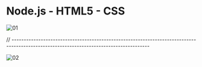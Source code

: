 # Node.js - HTML5 - CSS

![01](https://user-images.githubusercontent.com/54984550/69272411-c867ca80-0c00-11ea-96d6-e4343a7e7219.PNG)

// ---------------------------------------------------------------------------------------------------------------------------------------

![02](https://user-images.githubusercontent.com/54984550/69272464-dfa6b800-0c00-11ea-84fc-bba39ce55a94.PNG)
